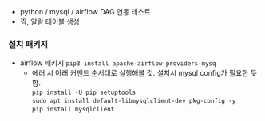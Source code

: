 - python / mysql / airflow DAG 연동 테스트
- 찜, 알람 테이블 생성

### 설치 패키지

- airflow 패키지
  `pip3 install apache-airflow-providers-mysq`
  - 에러 시 아래 커맨드 순서대로 실행해볼 것. 설치시 mysql config가 필요한 듯 함. \
    `pip install -U pip setuptools` \
    `sudo apt install default-libmysqlclient-dev pkg-config -y` \
    `pip install mysqlclient`
